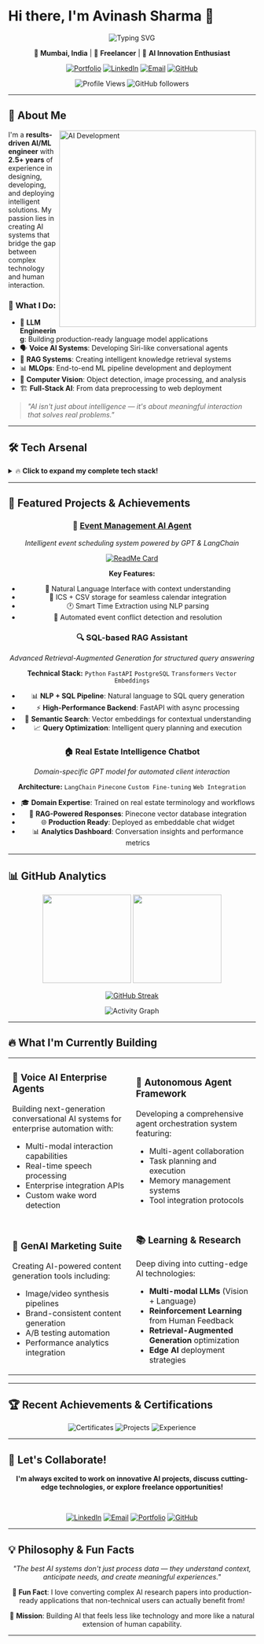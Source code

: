 # Hi there, I'm Avinash Sharma 👋

<div align="center">

![Typing SVG](https://readme-typing-svg.herokuapp.com?font=Fira+Code&weight=600&size=28&pause=1000&color=00D9FF&center=true&vCenter=true&width=800&lines=AI+%26+Machine+Learning+Engineer;NLP+Specialist+%26+Open+Source+Enthusiast;Building+Intelligent+Human-AI+Systems;2.5%2B+Years+of+AI%2FML+Experience)

</div>

<div align="center">

📍 **Mumbai, India** | 🏢 **Freelancer** | 🚀 **AI Innovation Enthusiast**

[![Portfolio](https://img.shields.io/badge/Portfolio-FF5722?style=for-the-badge&logo=todoist&logoColor=white)](#)
[![LinkedIn](https://img.shields.io/badge/LinkedIn-0077B5?style=for-the-badge&logo=linkedin&logoColor=white)](https://www.linkedin.com/in/avinash-sharma-782460227/)
[![Email](https://img.shields.io/badge/Email-D14836?style=for-the-badge&logo=gmail&logoColor=white)](mailto:avinashsharma0198@gmail.com)
[![GitHub](https://img.shields.io/badge/GitHub-100000?style=for-the-badge&logo=github&logoColor=white)](https://github.com/avinash00134)

![Profile Views](https://komarev.com/ghpvc/?username=avinash00134&color=brightgreen&style=for-the-badge)
![GitHub followers](https://img.shields.io/github/followers/avinash00134?style=for-the-badge&color=blue)

</div>

---

## 🧠 About Me

<img align="right" alt="AI Development" width="400" src="https://raw.githubusercontent.com/abhisheknaiidu/abhisheknaiidu/master/code.gif">

I'm a **results-driven AI/ML engineer** with **2.5+ years** of experience in designing, developing, and deploying intelligent solutions. My passion lies in creating AI systems that bridge the gap between complex technology and human interaction.

### 🎯 **What I Do:**
- 🤖 **LLM Engineering**: Building production-ready language model applications
- 🗣️ **Voice AI Systems**: Developing Siri-like conversational agents
- 🔗 **RAG Systems**: Creating intelligent knowledge retrieval systems
- 📊 **MLOps**: End-to-end ML pipeline development and deployment
- 🎨 **Computer Vision**: Object detection, image processing, and analysis
- 🏗️ **Full-Stack AI**: From data preprocessing to web deployment

> *"AI isn't just about intelligence — it's about meaningful interaction that solves real problems."*

---

## 🛠️ Tech Arsenal

<details>
<summary>🔥 <strong>Click to expand my complete tech stack!</strong></summary>

### 💻 **Programming Languages**
![Python](https://img.shields.io/badge/Python-3776AB?style=for-the-badge&logo=python&logoColor=white)
![JavaScript](https://img.shields.io/badge/JavaScript-F7DF1E?style=for-the-badge&logo=javascript&logoColor=black)
![SQL](https://img.shields.io/badge/SQL-336791?style=for-the-badge&logo=postgresql&logoColor=white)
![HTML5](https://img.shields.io/badge/HTML5-E34F26?style=for-the-badge&logo=html5&logoColor=white)
![CSS3](https://img.shields.io/badge/CSS3-1572B6?style=for-the-badge&logo=css3&logoColor=white)

### 🤖 **AI/ML & Deep Learning**
![PyTorch](https://img.shields.io/badge/PyTorch-EE4C2C?style=for-the-badge&logo=pytorch&logoColor=white)
![TensorFlow](https://img.shields.io/badge/TensorFlow-FF6F00?style=for-the-badge&logo=tensorflow&logoColor=white)
![Keras](https://img.shields.io/badge/Keras-D00000?style=for-the-badge&logo=keras&logoColor=white)
![scikit-learn](https://img.shields.io/badge/scikit--learn-F7931E?style=for-the-badge&logo=scikit-learn&logoColor=white)
![OpenCV](https://img.shields.io/badge/OpenCV-27338e?style=for-the-badge&logo=OpenCV&logoColor=white)
![NumPy](https://img.shields.io/badge/NumPy-013243?style=for-the-badge&logo=numpy&logoColor=white)
![Pandas](https://img.shields.io/badge/Pandas-150458?style=for-the-badge&logo=pandas&logoColor=white)
![Matplotlib](https://img.shields.io/badge/Matplotlib-11557c?style=for-the-badge&logo=plotly&logoColor=white)

### 🧠 **NLP & LLMs**
![Hugging Face](https://img.shields.io/badge/🤗%20Hugging%20Face-FFD21E?style=for-the-badge)
![Ollama](https://img.shields.io/badge/Ollama-3ACBE8?style=for-the-badge)
![OpenAI](https://img.shields.io/badge/OpenAI-412991?style=for-the-badge&logo=openai&logoColor=white)
![LangChain](https://img.shields.io/badge/🦜%20LangChain-1C3C3C?style=for-the-badge)
![Transformers](https://img.shields.io/badge/🤗%20Transformers-FFD21E?style=for-the-badge)
![spaCy](https://img.shields.io/badge/spaCy-09A3D5?style=for-the-badge&logo=spacy&logoColor=white)
![NLTK](https://img.shields.io/badge/NLTK-239120?style=for-the-badge&logo=python&logoColor=white)
![YOLO](https://img.shields.io/badge/YOLO-00FFFF?style=for-the-badge&logo=yolo&logoColor=black)

### 🌐 **Web Development & APIs**
![FastAPI](https://img.shields.io/badge/FastAPI-009688?style=for-the-badge&logo=fastapi&logoColor=white)
![Flask](https://img.shields.io/badge/Flask-000000?style=for-the-badge&logo=flask&logoColor=white)
![Django](https://img.shields.io/badge/Django-092E20?style=for-the-badge&logo=django&logoColor=white)
![Streamlit](https://img.shields.io/badge/Streamlit-FF4B4B?style=for-the-badge&logo=streamlit&logoColor=white)
![React](https://img.shields.io/badge/React-20232A?style=for-the-badge&logo=react&logoColor=61DAFB)
![Node.js](https://img.shields.io/badge/Node.js-43853D?style=for-the-badge&logo=node.js&logoColor=white)

### 🗄️ **Databases & Vector Stores**
![MongoDB](https://img.shields.io/badge/MongoDB-4EA94B?style=for-the-badge&logo=mongodb&logoColor=white)
![PostgreSQL](https://img.shields.io/badge/PostgreSQL-316192?style=for-the-badge&logo=postgresql&logoColor=white)
![MySQL](https://img.shields.io/badge/MySQL-00000F?style=for-the-badge&logo=mysql&logoColor=white)
![Pinecone](https://img.shields.io/badge/Pinecone-000000?style=for-the-badge&logo=pinecone&logoColor=white)
![ChromaDB](https://img.shields.io/badge/ChromaDB-FF6B6B?style=for-the-badge&logo=database&logoColor=white)
![Milvus](https://img.shields.io/badge/Milvus-00B8D9?style=for-the-badge&logo=databricks&logoColor=white)

### ☁️ **Cloud & Deployment**
![Docker](https://img.shields.io/badge/Docker-2496ED?style=for-the-badge&logo=docker&logoColor=white)
![AWS](https://img.shields.io/badge/AWS-232F3E?style=for-the-badge&logo=amazon-aws&logoColor=white)
![Google Cloud](https://img.shields.io/badge/Google%20Cloud-4285F4?style=for-the-badge&logo=google-cloud&logoColor=white)
![PM2](https://img.shields.io/badge/PM2-2B037A?style=for-the-badge&logo=pm2&logoColor=white)
![Azure App Service](https://img.shields.io/badge/Azure%20App%20Service-0078D4?style=for-the-badge&logo=microsoft-azure&logoColor=white)


### 🗄️ **Azure Data & Storage Services**
![Azure SQL Database](https://img.shields.io/badge/Azure%20SQL%20Database-0078D4?style=for-the-badge&logo=microsoft-sql-server&logoColor=white)
![Azure Cosmos DB](https://img.shields.io/badge/Azure%20Cosmos%20DB-0089D6?style=for-the-badge&logo=microsoft-azure&logoColor=white)
![Azure Blob Storage](https://img.shields.io/badge/Azure%20Blob%20Storage-00BFFF?style=for-the-badge&logo=microsoft-azure&logoColor=white)
![Azure Data Lake](https://img.shields.io/badge/Azure%20Data%20Lake-1E90FF?style=for-the-badge&logo=microsoft-azure&logoColor=white)

### 🔧 **Azure MLOps & DevOps**
![Azure DevOps](https://img.shields.io/badge/Azure%20DevOps-0078D7?style=for-the-badge&logo=azure-devops&logoColor=white)
![Azure Pipelines](https://img.shields.io/badge/Azure%20Pipelines-2560E0?style=for-the-badge&logo=azure-pipelines&logoColor=white)
![Azure Monitor](https://img.shields.io/badge/Azure%20Monitor-0078D4?style=for-the-badge&logo=microsoft-azure&logoColor=white)
![MLflow](https://img.shields.io/badge/MLflow-0194E2?style=for-the-badge&logo=mlflow&logoColor=white)


### 🔧 **MLOps & Tools**
![MLflow](https://img.shields.io/badge/MLflow-0194E2?style=for-the-badge&logo=mlflow&logoColor=white)
![Git](https://img.shields.io/badge/Git-F05032?style=for-the-badge&logo=git&logoColor=white)
![GitHub Actions](https://img.shields.io/badge/GitHub%20Actions-2088FF?style=for-the-badge&logo=github-actions&logoColor=white)
![Jupyter](https://img.shields.io/badge/Jupyter-F37626?style=for-the-badge&logo=jupyter&logoColor=white)
![VS Code](https://img.shields.io/badge/VS%20Code-007ACC?style=for-the-badge&logo=visual-studio-code&logoColor=white)
![Postman](https://img.shields.io/badge/Postman-FF6C37?style=for-the-badge&logo=postman&logoColor=white)

</details>

---

## 🚀 Featured Projects & Achievements

<div align="center">

### 🎯 [Event Management AI Agent](https://github.com/avinash00134/event-management-agent)
*Intelligent event scheduling system powered by GPT & LangChain*

[![ReadMe Card](https://github-readme-stats.vercel.app/api/pin/?username=avinash00134&repo=event-management-agent&theme=react&hide_border=true)](https://github.com/avinash00134/event-management-agent)

**Key Features:**
- 💬 Natural Language Interface with context understanding
- 📅 ICS + CSV storage for seamless calendar integration  
- 🕐 Smart Time Extraction using NLP parsing
- 🤖 Automated event conflict detection and resolution

</div>

<div align="center">

### 🔍 SQL-based RAG Assistant
*Advanced Retrieval-Augmented Generation for structured query answering*

**Technical Stack:** `Python` `FastAPI` `PostgreSQL` `Transformers` `Vector Embeddings`

- 📊 **NLP + SQL Pipeline**: Natural language to SQL query generation
- ⚡ **High-Performance Backend**: FastAPI with async processing
- 🎯 **Semantic Search**: Vector embeddings for contextual understanding
- 📈 **Query Optimization**: Intelligent query planning and execution

</div>

<div align="center">

### 🏠 Real Estate Intelligence Chatbot
*Domain-specific GPT model for automated client interaction*

**Architecture:** `LangChain` `Pinecone` `Custom Fine-tuning` `Web Integration`

- 🎓 **Domain Expertise**: Trained on real estate terminology and workflows
- 🔗 **RAG-Powered Responses**: Pinecone vector database integration
- 🌐 **Production Ready**: Deployed as embeddable chat widget
- 📊 **Analytics Dashboard**: Conversation insights and performance metrics

</div>

---

## 📊 GitHub Analytics

<div align="center">

<img height="180em" src="https://github-readme-stats.vercel.app/api?username=avinash00134&show_icons=true&theme=react&hide_border=true&count_private=true"/>
<img height="180em" src="https://github-readme-stats.vercel.app/api/top-langs/?username=avinash00134&layout=compact&theme=react&hide_border=true"/>

</div>

<div align="center">

[![GitHub Streak](https://github-readme-streak-stats.herokuapp.com/?user=avinash00134&theme=react&hide_border=true)](https://github.com/avinash00134)

</div>

<div align="center">

![Activity Graph](https://github-readme-activity-graph.vercel.app/graph?username=avinash00134&theme=react-dark&hide_border=true)

</div>

---

## 🔥 What I'm Currently Building

<table>
<tr>
<td width="50%">

### 🎤 **Voice AI Enterprise Agents**
Building next-generation conversational AI systems for enterprise automation with:
- Multi-modal interaction capabilities
- Real-time speech processing
- Enterprise integration APIs
- Custom wake word detection

</td>
<td width="50%">

### 🤖 **Autonomous Agent Framework**
Developing a comprehensive agent orchestration system featuring:
- Multi-agent collaboration
- Task planning and execution
- Memory management systems
- Tool integration protocols

</td>
</tr>
<tr>
<td width="50%">

### 🎨 **GenAI Marketing Suite**
Creating AI-powered content generation tools including:
- Image/video synthesis pipelines
- Brand-consistent content generation
- A/B testing automation
- Performance analytics integration

</td>
<td width="50%">

### 📚 **Learning & Research**
Deep diving into cutting-edge AI technologies:
- **Multi-modal LLMs** (Vision + Language)
- **Reinforcement Learning** from Human Feedback
- **Retrieval-Augmented Generation** optimization
- **Edge AI** deployment strategies

</td>
</tr>
</table>

---

## 🏆 Recent Achievements & Certifications

<div align="center">

![Certificates](https://img.shields.io/badge/AI%2FML%20Certifications-8+-success?style=for-the-badge&logo=google&logoColor=white)
![Projects](https://img.shields.io/badge/Production%20Projects-15+-blue?style=for-the-badge&logo=github&logoColor=white)
![Experience](https://img.shields.io/badge/Industry%20Experience-2%2B%20Years-orange?style=for-the-badge&logo=briefcase&logoColor=white)

</div>

---

## 🤝 Let's Collaborate!

<div align="center">

**I'm always excited to work on innovative AI projects, discuss cutting-edge technologies, or explore freelance opportunities!**

<br/>

[![LinkedIn](https://img.shields.io/badge/LinkedIn-Connect-0077B5?style=for-the-badge&logo=linkedin&logoColor=white)](https://www.linkedin.com/in/avinash-sharma-782460227/)
[![Email](https://img.shields.io/badge/Email-Let's%20Talk-D14836?style=for-the-badge&logo=gmail&logoColor=white)](mailto:avinashsharma0198@gmail.com)
[![Portfolio](https://img.shields.io/badge/Portfolio-Explore%20Work-FF5722?style=for-the-badge&logo=firefox&logoColor=white)](#)
[![GitHub](https://img.shields.io/badge/GitHub-Follow-100000?style=for-the-badge&logo=github&logoColor=white)](https://github.com/avinash00134)

</div>

---

## 💡 Philosophy & Fun Facts

<div align="center">

*"The best AI systems don't just process data — they understand context, anticipate needs, and create meaningful experiences."*

🎯 **Fun Fact**: I love converting complex AI research papers into production-ready applications that non-technical users can actually benefit from!

🚀 **Mission**: Building AI that feels less like technology and more like a natural extension of human capability.

---
